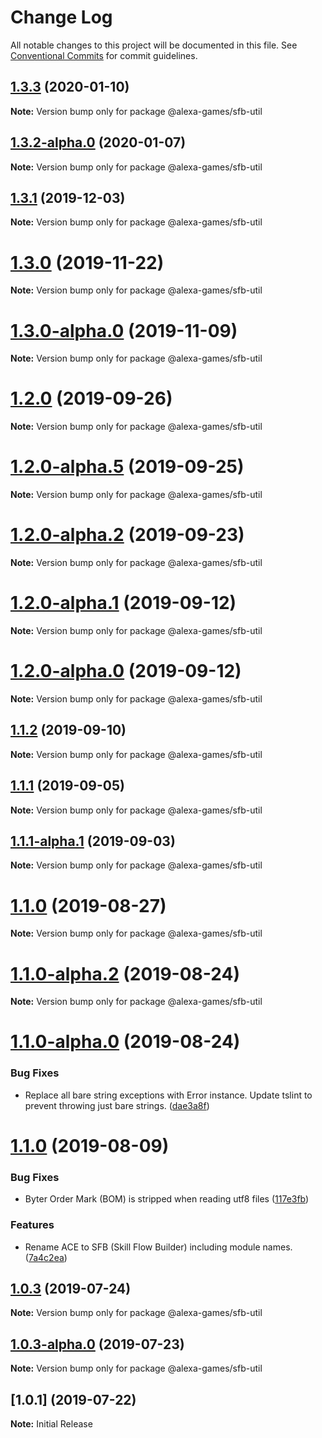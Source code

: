 # Change Log

All notable changes to this project will be documented in this file.
See [Conventional Commits](https://conventionalcommits.org) for commit guidelines.

## [1.3.3](http://git.amazon.com:2222/pkg/AlexaGamesSkillFlowBuilder/compare/v1.3.2-alpha.0...v1.3.3) (2020-01-10)

**Note:** Version bump only for package @alexa-games/sfb-util





## [1.3.2-alpha.0](http://git.amazon.com:2222/pkg/AlexaGamesSkillFlowBuilder/compare/v1.3.1-alpha.0...v1.3.2-alpha.0) (2020-01-07)

**Note:** Version bump only for package @alexa-games/sfb-util





## [1.3.1](http://git.amazon.com:2222/pkg/AlexaGamesSkillFlowBuilder/compare/v1.3.1-alpha.0...v1.3.1) (2019-12-03)

**Note:** Version bump only for package @alexa-games/sfb-util






# [1.3.0](http://git.amazon.com:2222/pkg/AlexaGamesSkillFlowBuilder/compare/v1.3.0-alpha.1...v1.3.0) (2019-11-22)

**Note:** Version bump only for package @alexa-games/sfb-util





# [1.3.0-alpha.0](http://git.amazon.com:2222/pkg/AlexaGamesSkillFlowBuilder/compare/v1.2.1...v1.3.0-alpha.0) (2019-11-09)

**Note:** Version bump only for package @alexa-games/sfb-util





# [1.2.0](http://git.amazon.com:2222/pkg/AlexaGamesSkillFlowBuilder/compare/v1.2.0-alpha.5...v1.2.0) (2019-09-26)

**Note:** Version bump only for package @alexa-games/sfb-util





# [1.2.0-alpha.5](http://git.amazon.com:2222/pkg/AlexaGamesSkillFlowBuilder/compare/v1.2.0-alpha.4...v1.2.0-alpha.5) (2019-09-25)

**Note:** Version bump only for package @alexa-games/sfb-util





# [1.2.0-alpha.2](http://git.amazon.com:2222/pkg/AlexaGamesSkillFlowBuilder/compare/v1.2.0-alpha.1...v1.2.0-alpha.2) (2019-09-23)

**Note:** Version bump only for package @alexa-games/sfb-util





# [1.2.0-alpha.1](http://git.amazon.com:2222/pkg/AlexaGamesSkillFlowBuilder/compare/v1.2.0-alpha.0...v1.2.0-alpha.1) (2019-09-12)

**Note:** Version bump only for package @alexa-games/sfb-util





# [1.2.0-alpha.0](http://git.amazon.com:2222/pkg/AlexaGamesSkillFlowBuilder/compare/v1.1.2...v1.2.0-alpha.0) (2019-09-12)

**Note:** Version bump only for package @alexa-games/sfb-util





## [1.1.2](http://git.amazon.com:2222/pkg/AlexaGamesSkillFlowBuilder/compare/v1.1.1...v1.1.2) (2019-09-10)

**Note:** Version bump only for package @alexa-games/sfb-util





## [1.1.1](http://git.amazon.com:2222/pkg/AlexaGamesSkillFlowBuilder/compare/v1.1.1-alpha.1...v1.1.1) (2019-09-05)

**Note:** Version bump only for package @alexa-games/sfb-util





## [1.1.1-alpha.1](http://git.amazon.com:2222/pkg/AlexaGamesSkillFlowBuilder/compare/v1.1.1-alpha.0...v1.1.1-alpha.1) (2019-09-03)

**Note:** Version bump only for package @alexa-games/sfb-util





# [1.1.0](http://git.amazon.com:2222/pkg/AlexaGamesSkillFlowBuilder/compare/v1.1.0-alpha.6...v1.1.0) (2019-08-27)

**Note:** Version bump only for package @alexa-games/sfb-util





# [1.1.0-alpha.2](http://git.amazon.com:2222/pkg/AlexaGamesSkillFlowBuilder/compare/v1.1.0-alpha.1...v1.1.0-alpha.2) (2019-08-24)

**Note:** Version bump only for package @alexa-games/sfb-util





# [1.1.0-alpha.0](http://git.amazon.com:2222/pkg/AlexaGamesSkillFlowBuilder/compare/v1.0.3...v1.1.0-alpha.0) (2019-08-24)


### Bug Fixes

*  Replace all bare string exceptions with Error instance. Update tslint to prevent throwing just bare strings. ([dae3a8f](http://git.amazon.com:2222/pkg/AlexaGamesSkillFlowBuilder/commits/dae3a8f))





# [1.1.0](http://git.amazon.com:2222/pkg/AlexaGamesABCQuickStartPackage/compare/v1.0.3...v1.1.0) (2019-08-09)


### Bug Fixes

* Byter Order Mark (BOM) is stripped when reading utf8 files ([117e3fb](http://git.amazon.com:2222/pkg/AlexaGamesABCQuickStartPackage/commits/117e3fb))


### Features

* Rename ACE to SFB (Skill Flow Builder) including module names. ([7a4c2ea](http://git.amazon.com:2222/pkg/AlexaGamesABCQuickStartPackage/commits/7a4c2ea))





## [1.0.3](http://git.amazon.com:2222/pkg/AlexaGamesABCQuickStartPackage/compare/v1.0.3-alpha.0...v1.0.3) (2019-07-24)

**Note:** Version bump only for package @alexa-games/sfb-util





## [1.0.3-alpha.0](http://git.amazon.com:2222/pkg/AlexaGamesABCQuickStartPackage/compare/v1.0.2...v1.0.3-alpha.0) (2019-07-23)

**Note:** Version bump only for package @alexa-games/sfb-util





## [1.0.1] (2019-07-22)

**Note:** Initial Release
